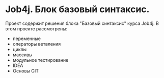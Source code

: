 # Job4j. Блок базовый синтаксис.
Проект содержит решения блока "Базовый синтаксис" курса Jоb4j.
В этом проекте рассмотрены:
- переменные
- операторы ветвления
- циклы
- массивы
- модульное тестирование
- IDEA
- Основы GIT